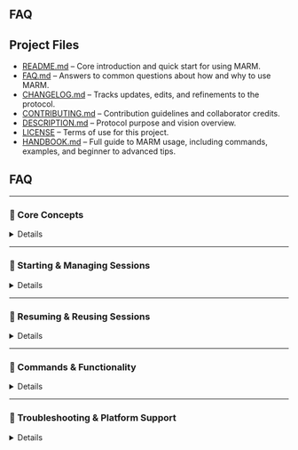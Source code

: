 ## FAQ

## Project Files

- [README.md](README.md) – Core introduction and quick start for using MARM.  
- [FAQ.md](FAQ.md) – Answers to common questions about how and why to use MARM.  
- [CHANGELOG.md](CHANGELOG.md) – Tracks updates, edits, and refinements to the protocol.  
- [CONTRIBUTING.md](CONTRIBUTING.md) – Contribution guidelines and collaborator credits.  
- [DESCRIPTION.md](DESCRIPTION.md) – Protocol purpose and vision overview.  
- [LICENSE](LICENSE) – Terms of use for this project.
- [HANDBOOK.md](HANDBOOK.md) – Full guide to MARM usage, including commands, examples, and beginner to advanced tips.
  
## FAQ

---

### 🔹 Core Concepts
<details>

**Q: Why does MARM rely on manual steps and user-controlled commands?**  
A: MARM is designed for **transparency**, **control**, and **cross-platform stability**. Manual commands like `/log` and `/compile` ensure users decide **what gets remembered and when**. This avoids hidden automation, reduces drift, and makes MARM consistent—even when AI memory features vary or fail.

**Q: Does MARM claim to fix hallucinations or eliminate memory loss?**  
A: No. MARM is **not a backend patch** or model-level override. It’s a **user-side protocol** built from structured prompting, manual session logging, and reseed logic. While many users report fewer hallucinations and more stable responses, MARM does **not claim to "fix" or "eliminate"** these issues—only to help **mitigate** their impact through guided structure and intentional interaction.

**Q: What’s new in MARM v1.2?**  
A: MARM v1.2 promotes session relay tools—`/compile`, **reseeding**, and **structured log enforcement**—as core protocol features. These tools are now standard for managing session continuity.
</details>

---

### 🔹 Starting & Managing Sessions
<details>

**Q: How do I start a new session with MARM?**  
A: Use the `/start marm` command to activate **memory and accuracy layers** for your session.

**Q: How do I name or rename a session?**  
A: Use `/log [SessionName]` (e.g., `/log SessionA`). To rename, just repeat the command with a new name.

**Q: What happens if I don’t name a session?**  
A: MARM will assign a **default session name** (e.g., “Session”) until you specify one.

**Q: What if I forget to log context or name a session?**  
A: MARM continues using the default session. You can log or rename at **any time** with `/log [SessionName]`.

**Q: How often or when should I log context using the `/log` command?**  
A: Use `/log` at the start of any **new topic, project, or session**. Log again after **major decisions**, **breakthroughs**, or pivots. For long threads, logging every few steps improves clarity and makes summaries more effective.
</details>

---

### 🔹 Resuming & Reusing Sessions
<details>

**Q: How do I resume or continue a previous session?**  
A: Because session memory doesn’t persist across chats, use `/compile` to summarize your logs. Then paste the **reseed block** into a new session alongside `/start marm` and `/log`.

**Q: What is a reseed prompt?**  
A: After running `/compile`, MARM generates a **paste-ready context block**. Use it to restore state in a new chat or LLM session.
</details>

---

### 🔹 Commands & Functionality
<details>
  
**Q: What does the `/compile` command do?**  
A: It creates a **one-line-per-entry digest** of your session logs. You can filter output using `--fields=Intent,Outcome`. This helps **recap session history** and supports reseeding.

**Q: What if I mess up a `/log` entry?**  
A: MARM automatically **checks formatting**. If a field is missing (like today’s date) or malformed, it will **prompt you to fix it** or auto-suggest corrections.

**Q: Can I see the reasoning behind a response?**  
A: Yes. Use `/show reasoning` to reveal the AI’s **logic chain** behind its most recent answer.
</details>
  
---

### 🔹 Troubleshooting & Platform Support
<details>
  
**Q: What should I do if the session gets too long or starts to lose context?**  
A: Use `/log` to checkpoint your current session, then `/compile` to create a **summary**. This keeps your place and reduces drift when continuing later.

**Q: Does MARM work with all AI platforms?**  
A: Yes. MARM is **platform-agnostic**. Advanced features like auto-save depend on the platform, but core tools like `/log` and `/compile` work consistently everywhere.
</details>
